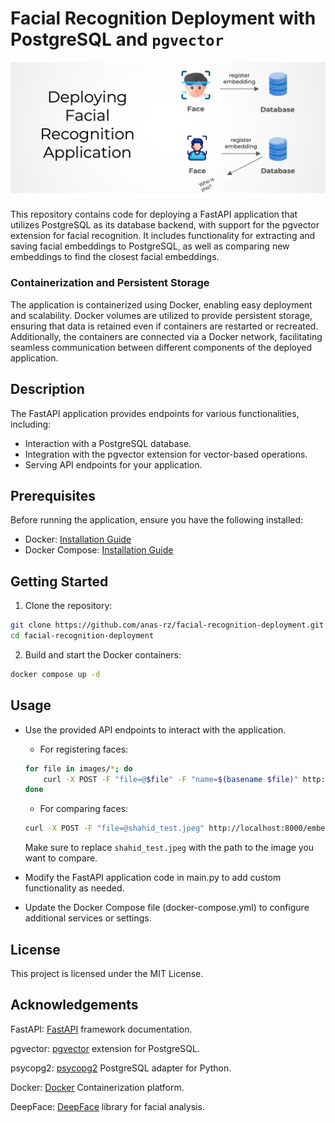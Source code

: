 # Facial Recognition Deployment with PostgreSQL and `pgvector`

![Deploying App](deploying-app.png)

This repository contains code for deploying a FastAPI application that utilizes PostgreSQL as its database backend, with support for the pgvector extension for facial recognition. It includes functionality for extracting and saving facial embeddings to PostgreSQL, as well as comparing new embeddings to find the closest facial embeddings.

### Containerization and Persistent Storage

The application is containerized using Docker, enabling easy deployment and scalability. Docker volumes are utilized to provide persistent storage, ensuring that data is retained even if containers are restarted or recreated. Additionally, the containers are connected via a Docker network, facilitating seamless communication between different components of the deployed application.

## Description

The FastAPI application provides endpoints for various functionalities, including:

- Interaction with a PostgreSQL database.
- Integration with the pgvector extension for vector-based operations.
- Serving API endpoints for your application.

## Prerequisites

Before running the application, ensure you have the following installed:

- Docker: [Installation Guide](https://docs.docker.com/get-docker/)
- Docker Compose: [Installation Guide](https://docs.docker.com/compose/install/)

## Getting Started

1. Clone the repository:

```bash
git clone https://github.com/anas-rz/facial-recognition-deployment.git
cd facial-recognition-deployment

```

2. Build and start the Docker containers:

```bash
docker compose up -d
```



## Usage
- Use the provided API endpoints to interact with the application.

    - For registering faces:
    
    ```bash
    for file in images/*; do
        curl -X POST -F "file=@$file" -F "name=$(basename $file)" http://localhost:8000/embeddings
    done
    ```
    
    - For comparing faces:
    
    ```bash
    curl -X POST -F "file=@shahid_test.jpeg" http://localhost:8000/embeddings/closest
    ```
    
    Make sure to replace `shahid_test.jpeg` with the path to the image you want to compare.

- Modify the FastAPI application code in main.py to add custom functionality as needed.
- Update the Docker Compose file (docker-compose.yml) to configure additional services or settings.

## License
This project is licensed under the MIT License.

## Acknowledgements
FastAPI: [FastAPI](https://fastapi.tiangolo.com/) framework documentation.

pgvector: [pgvector](https://github.com/ankane/pgvector) extension for PostgreSQL.

psycopg2: [psycopg2](https://github.com/psycopg/psycopg2) PostgreSQL adapter for Python.

Docker: [Docker](https://www.docker.com/) Containerization platform.

DeepFace: [DeepFace](https://github.com/serengil/deepface) library for facial analysis.

